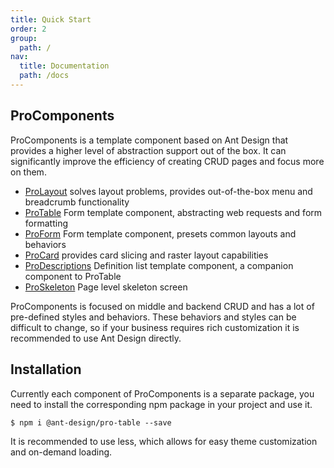 ```yaml
---
title: Quick Start
order: 2
group:
  path: /
nav:
  title: Documentation
  path: /docs
---
```


## ProComponents

ProComponents is a template component based on Ant Design that provides a higher level of abstraction support out of the box. It can significantly improve the efficiency of creating CRUD pages and focus more on them.

- [ProLayout](/components/layout) solves layout problems, provides out-of-the-box menu and breadcrumb functionality
- [ProTable](/components/table) Form template component, abstracting web requests and form formatting
- [ProForm](/components/form) Form template component, presets common layouts and behaviors
- [ProCard](/components/card) provides card slicing and raster layout capabilities
- [ProDescriptions](/components/descriptions) Definition list template component, a companion component to ProTable
- [ProSkeleton](/components/skeleton) Page level skeleton screen

ProComponents is focused on middle and backend CRUD and has a lot of pre-defined styles and behaviors. These behaviors and styles can be difficult to change, so if your business requires rich customization it is recommended to use Ant Design directly.

## Installation

Currently each component of ProComponents is a separate package, you need to install the corresponding npm package in your project and use it.

```shell
$ npm i @ant-design/pro-table --save
```

It is recommended to use less, which allows for easy theme customization and on-demand loading.
